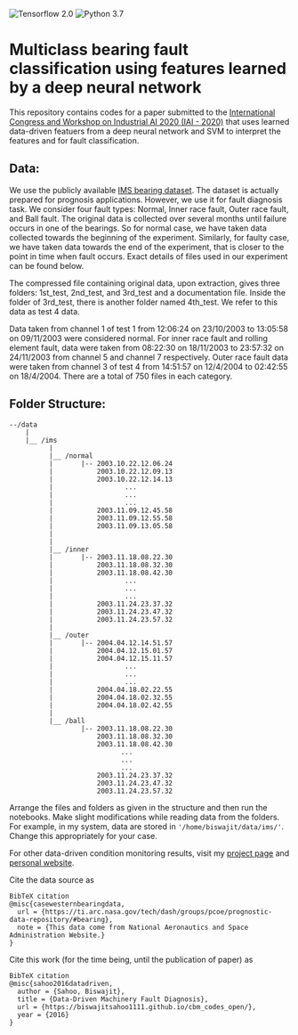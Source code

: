 ![Tensorflow 2.0](https://img.shields.io/badge/Tensorflow-2.0-success.svg)
![Python 3.7](https://img.shields.io/badge/Python-3.7-blue.svg)
# Multiclass bearing fault classification using features learned by a deep neural network

This repository contains codes for a paper submitted to the [International Congress and Workshop on Industrial AI 2020 (IAI - 2020)](https://www.ltu.se/research/subjects/Drift-och-underhall/Konferenser/Industrial-AI-Conference-2020?l=en) that uses learned data-driven featuers from a deep neural network and SVM to interpret the features and for fault classification. 

## Data:

We use the publicly available [IMS bearing dataset](https://ti.arc.nasa.gov/tech/dash/groups/pcoe/prognostic-data-repository/#bearing). The dataset is actually prepared for prognosis applications. However, we use it for fault diagnosis task. We consider four fault types: Normal, Inner race fault, Outer race fault, and Ball fault. The original data is collected over several months until failure occurs in one of the bearings. So for normal case, we have taken data collected towards the beginning of the experiment. Similarly, for faulty case, we have taken data towards the end of the experiment, that is closer to the point in time when fault occurs. Exact details of files used in our experiment can be found below.

The compressed file containing original data, upon extraction, gives three folders: 1st_test, 2nd_test, and 3rd_test and a documentation file. Inside the folder of 3rd_test, there is another folder named 4th_test. We refer to this data as test 4 data. 

Data taken from channel 1 of test 1 from 12:06:24 on 23/10/2003 to 13:05:58 on 09/11/2003 were considered normal. For inner race fault and rolling element fault, data were taken from 08:22:30 on 18/11/2003 to 23:57:32 on 24/11/2003 from channel 5 and channel 7 respectively. Outer race fault data were taken from channel 3 of test 4 from 14:51:57 on 12/4/2004 to 02:42:55 on 18/4/2004. There are a total of 750 files in each category.

## Folder Structure:
```
--/data
    |
    |__ /ims
          |
          |__ /normal
          |       |-- 2003.10.22.12.06.24
          |           2003.10.22.12.09.13
          |           2003.10.22.12.14.13
          |                  ...
          |                  ...
          |                  ...
          |           2003.11.09.12.45.58
          |           2003.11.09.12.55.58
          |           2003.11.09.13.05.58
          |   
          |
          |__ /inner
          |       |-- 2003.11.18.08.22.30
          |           2003.11.18.08.32.30
          |           2003.11.18.08.42.30
          |                  ...
          |                  ...
          |                  ...
          |           2003.11.24.23.37.32
          |           2003.11.24.23.47.32
          |           2003.11.24.23.57.32
          |
          |__ /outer
          |       |-- 2004.04.12.14.51.57
          |           2004.04.12.15.01.57
          |           2004.04.12.15.11.57
          |                  ...
          |                  ...
          |                  ...
          |           2004.04.18.02.22.55
          |           2004.04.18.02.32.55
          |           2004.04.18.02.42.55
          |
          |__ /ball
                  |-- 2003.11.18.08.22.30
                      2003.11.18.08.32.30
                      2003.11.18.08.42.30
                            ...
                            ...
                            ...
                      2003.11.24.23.37.32
                      2003.11.24.23.47.32
                      2003.11.24.23.57.32
```                     
Arrange the files and folders as given in the structure and then run the notebooks. Make slight modifications while reading data from the folders. For example, in my system, data are stored in `'/home/biswajit/data/ims/'`. Change this appropriately for your case. 

For other data-driven condition monitoring results, visit my [project page](https://biswajitsahoo1111.github.io/cbm_codes_open/) and [personal website](https://biswajitsahoo1111.github.io/).

Cite the data source as
```
BibTeX citation
@misc{casewesternbearingdata,
  url = {https://ti.arc.nasa.gov/tech/dash/groups/pcoe/prognostic-data-repository/#bearing},
  note = {This data come from National Aeronautics and Space Administration Website.}
}
```

Cite this work (for the time being, until the publication of paper) as
```
BibTeX citation
@misc{sahoo2016datadriven,
  author = {Sahoo, Biswajit},
  title = {Data-Driven Machinery Fault Diagnosis},
  url = {https://biswajitsahoo1111.github.io/cbm_codes_open/},
  year = {2016}
}
```
